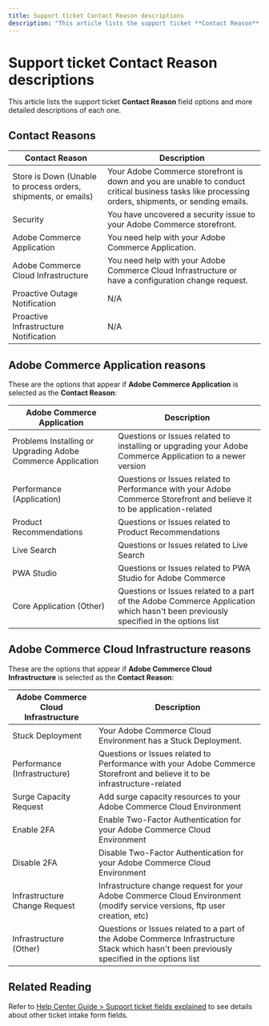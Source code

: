 ```yaml
---
title: Support ticket Contact Reason descriptions
description: "This article lists the support ticket **Contact Reason** field options and more detailed descriptions of each one."
---
```


# Support ticket Contact Reason descriptions

This article lists the support ticket **Contact Reason** field options and more detailed descriptions of each one.

## Contact Reasons

<table class="tg">
<thead>
  <tr>
    <th><span style="font-weight:bold;font-style:normal">Contact Reason</span></th>
    <th><span style="font-weight:700;font-style:normal">Description</span></th>
  </tr>
</thead>
<tbody>
  <tr>
    <td>Store is Down (Unable to process orders, shipments, or emails)</td>
    <td>Your Adobe Commerce storefront is down and you are unable to conduct critical business tasks like processing orders, shipments, or sending emails.</td>
  </tr>
  <tr>
    <td>Security</td>
    <td>You have uncovered a security issue to your Adobe Commerce storefront.</td>
  </tr>
  <tr>
    <td>Adobe Commerce Application</td>
    <td>You need help with your Adobe Commerce Application.</td>
  </tr>
  <tr>
    <td>Adobe Commerce Cloud Infrastructure</td>
    <td>You need help with your Adobe Commerce Cloud Infrastructure or have a configuration change request.</td>
  </tr>
  <tr>
    <td>Proactive Outage Notification</td>
    <td>N/A</td>
  </tr>
  <tr>
    <td>Proactive Infrastructure Notification</td>
    <td>N/A</td>
  </tr>
</tbody>
</table>

## Adobe Commerce Application reasons

These are the options that appear if **Adobe Commerce Application** is selected as the **Contact Reason**:

<table class="tg">
<thead>
  <tr>
    <th><span style="font-weight:bold;font-style:normal">Adobe Commerce Application</span></th>
    <th><span style="font-weight:700;font-style:normal">Description</span></th>
  </tr>
</thead>
<tbody>
  <tr>
    <td>Problems Installing or Upgrading Adobe Commerce Application</td>
    <td>Questions or Issues related to installing or upgrading your Adobe Commerce Application to a newer version</td>
  </tr>
  <tr>
    <td>Performance (Application)</td>
    <td>Questions or Issues related to Performance with your Adobe Commerce Storefront and believe it to be application-related</td>
  </tr>
  <tr>
    <td>Product Recommendations</td>
    <td>Questions or Issues related to Product Recommendations</td>
  </tr>
  <tr>
    <td>Live Search</td>
    <td>Questions or Issues related to Live Search</td>
  </tr>
  <tr>
    <td>PWA Studio</td>
    <td>Questions or Issues related to PWA Studio for Adobe Commerce</td>
  </tr>
  <tr>
    <td>Core Application (Other)</td>
    <td>Questions or Issues related to a part of the Adobe Commerce Application which hasn't been previously specified in the options list</td>
  </tr>
</tbody>
</table>

## Adobe Commerce Cloud Infrastructure reasons

These are the options that appear if **Adobe Commerce Cloud Infrastructure** is selected as the **Contact Reason**:

<table class="tg">
<thead>
  <tr>
    <th><span style="font-weight:bold;font-style:normal">Adobe Commerce Cloud Infrastructure</span></th>
    <th><span style="font-weight:700;font-style:normal">Description</span></th>
  </tr>
</thead>
<tbody>
  <tr>
    <td>Stuck Deployment</td>
    <td>Your Adobe Commerce Cloud Environment has a Stuck Deployment.</td>
  </tr>
  <tr>
    <td>Performance (Infrastructure)</td>
    <td>Questions or Issues related to Performance with your Adobe Commerce Storefront and believe it to be infrastructure-related</td>
  </tr>
  <tr>
    <td>Surge Capacity Request</td>
    <td>Add surge capacity resources to your Adobe Commerce Cloud Environment</td>
  </tr>
  <tr>
    <td>Enable 2FA</td>
    <td>Enable Two-Factor Authentication for your Adobe Commerce Cloud Environment</td>
  </tr>
  <tr>
    <td>Disable 2FA</td>
    <td>Disable Two-Factor Authentication for your Adobe Commerce Cloud Environment</td>
  </tr>
  <tr>
    <td>Infrastructure Change Request</td>
    <td>Infrastructure change request for your Adobe Commerce Cloud Environment (modify service versions, ftp user creation, etc)</td>
  </tr>
  <tr>
    <td>Infrastructure (Other)</td>
    <td>Questions or Issues related to a part of the Adobe Commerce Infrastructure Stack which hasn't been previously specified in the options list</td>
  </tr>
</tbody>
</table>

## Related Reading

Refer to [Help Center Guide > Support ticket fields explained](/help/help-center-guide/help-center/magento-help-center-user-guide.md#submit-tickets) to see details about other ticket intake form fields.